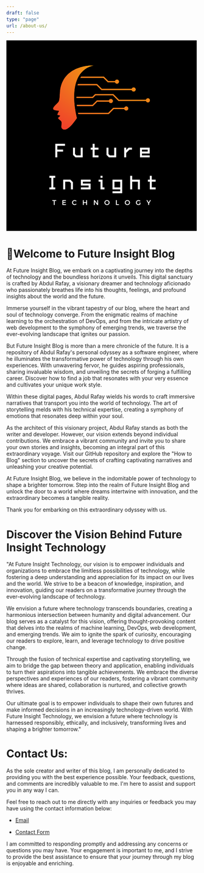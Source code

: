 ```yaml
---
draft: false
type: "page"
url: /about-us/
---
```

<!-- Importing Files -->
<link rel="stylesheet" href="/css/author-page.css">
<link rel="stylesheet" href="/css/intro-image.css">
<link rel="stylesheet" href="/css/wave-hand.css">
<div>
    <div class="circle">
      <img src="/images/16.png" alt="Your Image">
    </div>
    <h1><span class="wave">👋</span>Welcome to Future Insight Blog</h1>
    <p>
      At Future Insight Blog, we embark on a captivating journey into the depths of technology and the boundless horizons it unveils. This digital sanctuary is crafted by Abdul Rafay, a visionary dreamer and technology aficionado who passionately breathes life into his thoughts, feelings, and profound insights about the world and the future.
    </p>
    <p>
    Immerse yourself in the vibrant tapestry of our blog, where the heart and soul of technology converge. From the enigmatic realms of machine learning to the orchestration of DevOps, and from the intricate artistry of web development to the symphony of emerging trends, we traverse the ever-evolving landscape that ignites our passion.
    </p>
    <p>
    But Future Insight Blog is more than a mere chronicle of the future. It is a repository of Abdul Rafay's personal odyssey as a software engineer, where he illuminates the transformative power of technology through his own experiences. With unwavering fervor, he guides aspiring professionals, sharing invaluable wisdom, and unveiling the secrets of forging a fulfilling career. Discover how to find a job that resonates with your very essence and cultivates your unique work style.
    </p>
    <p>
    Within these digital pages, Abdul Rafay wields his words to craft immersive narratives that transport you into the world of technology. The art of storytelling melds with his technical expertise, creating a symphony of emotions that resonates deep within your soul.
    </p>
    <p>
    As the architect of this visionary project, Abdul Rafay stands as both the writer and developer. However, our vision extends beyond individual contributions. We embrace a vibrant community and invite you to share your own stories and insights, becoming an integral part of this extraordinary voyage. Visit our GitHub repository and explore the "How to Blog" section to uncover the secrets of crafting captivating narratives and unleashing your creative potential.
    </p>
    <p>
    At Future Insight Blog, we believe in the indomitable power of technology to shape a brighter tomorrow. Step into the realm of Future Insight Blog and unlock the door to a world where dreams intertwine with innovation, and the extraordinary becomes a tangible reality.
    </p>
    <p>
    Thank you for embarking on this extraordinary odyssey with us.
    </p>
</div>

<div>
      <h1>Discover the Vision Behind Future Insight Technology</h1>
      <p>
        "At Future Insight Technology, our vision is to empower individuals and organizations to embrace the limitless possibilities of technology, while fostering a deep understanding and appreciation for its impact on our lives and the world. We strive to be a beacon of knowledge, inspiration, and innovation, guiding our readers on a transformative journey through the ever-evolving landscape of technology.
      </p>
      <p>
        We envision a future where technology transcends boundaries, creating a harmonious intersection between humanity and digital advancement. Our blog serves as a catalyst for this vision, offering thought-provoking content that delves into the realms of machine learning, DevOps, web development, and emerging trends. We aim to ignite the spark of curiosity, encouraging our readers to explore, learn, and leverage technology to drive positive change.
      </p>
      <p>
        Through the fusion of technical expertise and captivating storytelling, we aim to bridge the gap between theory and application, enabling individuals to turn their aspirations into tangible achievements. We embrace the diverse perspectives and experiences of our readers, fostering a vibrant community where ideas are shared, collaboration is nurtured, and collective growth thrives.
      </p>
      <p>
        Our ultimate goal is to empower individuals to shape their own futures and make informed decisions in an increasingly technology-driven world. With Future Insight Technology, we envision a future where technology is harnessed responsibly, ethically, and inclusively, transforming lives and shaping a brighter tomorrow."
      </p>
</div>

<div>
    <h1> Contact Us: </h1> 
    <p> 
      As the sole creator and writer of this blog, I am personally dedicated to providing you with the best experience possible. Your feedback, questions, and comments are incredibly valuable to me. I'm here to assist and support you in any way I can.
    </p>
    <p>
      Feel free to reach out to me directly with any inquiries or feedback you may have using the contact information below:
    </p>
    <a href="mailto:99marafay@gmail.com">
      <ul>
          <li>Email</li>
      </ul>
    </a>
    <a href="/contact">
      <ul>
          <li>Contact Form</li>
      </ul>
    </a>
    <p>
    I am committed to responding promptly and addressing any concerns or questions you may have. Your engagement is important to me, and I strive to provide the best assistance to ensure that your journey through my blog is enjoyable and enriching.
    </p>
  </div>
